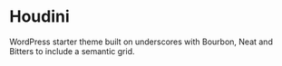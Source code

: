 Houdini
===


WordPress starter theme built on underscores with Bourbon, Neat and Bitters to include a semantic grid.

